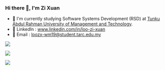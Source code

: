 ### Hi there 👋, I'm Zi Xuan
- 🌱 I'm currently studying Software Systems Development (RSD) at <a href="https://www.tarc.edu.my/" target="_blank">Tunku Abdul Rahman University of Management and Technology<a/>.
- :link: Linkedln : <a href="https://www.linkedin.com/in/loo-zi-xuan/?lipi=urn%3Ali%3Apage%3Ad_flagship3_resumebuilder%3Bvv78jWzQQtKynRRkkmRJfA%3D%3D" target="_blank">www.linkedin.com/in/loo-zi-xuan</a>
- :e-mail: Email : <a href="mailto:loozx-wm19@student.tarc.edu.my" target="_blank">loozx-wm19@student.tarc.edu.my</a> 

![](https://komarev.com/ghpvc/?username=loozixuan&color=brightgreen)
  
<a href="https://github.com/loozixuan/loozixuan">
  <img align="center" src="https://github-readme-stats.vercel.app/api?username=loozixuan&count_private=true&show_icons=true&theme=dark&hide=issues" />
</a>

  <p></p>
  
<a href="#">
  <img align="center" src="https://github-readme-stats.vercel.app/api/top-langs/?username=loozixuan&layout=compact&theme=dark&langs_count=10" />
</a>
 
